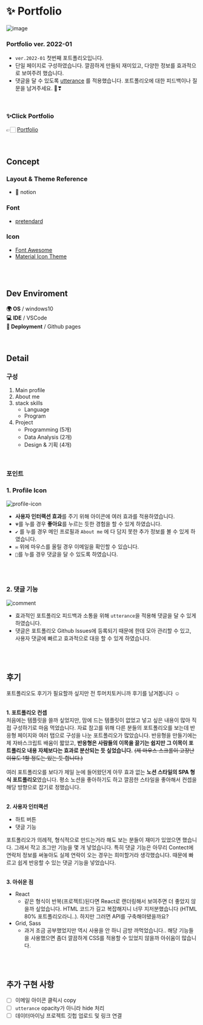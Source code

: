 #  ✨ Portfolio
![image](https://user-images.githubusercontent.com/42857790/148370251-e676c6ce-0538-4479-b3dd-06cdde1ef473.png)



### Portfolio ver. 2022-01
- `ver.2022-01` 첫번째 포트폴리오입니다.
- 단일 페이지로 구성하였습니다. 깔끔하게 만들되 재미있고, 다양한 정보를 효과적으로 보여주려 했습니다.
- 댓글을 달 수 있도록 [utterance](https://utteranc.es/) 를 적용했습니다. 포트폴리오에 대한 피드백이나 질문을 남겨주세요. 💌❣
<br/>


### ✨Click Portfolio
👉🏻 [Portfolio](https://sunday-sunny.github.io/portfolio/)
<br/>
<br/>
<br/>


##  Concept
### Layout & Theme Reference
- 📝 notion

### Font
- [pretendard](https://github.com/orioncactus/pretendard)

### Icon
- [Font Awesome](https://fontawesome.com/)
- [Material Icon Theme](https://github.com/Claudiohbsantos/github-material-icons-extension)
<br/>
<br/>


## Dev Enviroment
**🌍 OS** / windows10 <br/> 
**💻 IDE** / VSCode <br/>
**🚀 Deployment** / Github pages
<br/>
<br/>
<br/>


## Detail
### 구성
1. Main profile
2. About me
3. stack skills
	- Language
	- Program
4. Project
	- Programming (5개)
	- Data Analysis (2개)
	- Design & 기획 (4개)
<br/>


### 포인트
### 1. Profile Icon
![profile-icon](https://user-images.githubusercontent.com/42857790/148373097-2d9452ae-19fd-4875-98f0-346293210f89.gif)
- **사용자 인터랙션 효과**를 주기 위해 아이콘에 여러 효과를 적용하였습니다.
- `💗`를 누를 경우 **좋아요**를 누르는 듯한 경험을 할 수 있게 하였습니다.
- `✔` 를 누를 경우 메인 프로필과 `About me` 에 다 담지 못한 추가 정보를 볼 수 있게 하였습니다.
- `✉️` 위에 마우스를 올릴 경우 이메일을 확인할 수 있습니다.
- `💭`를 누를 경우 댓글을 달 수 있도록 하였습니다.
<br/>
<br/>


### 2. 댓글 기능 
![comment](https://user-images.githubusercontent.com/42857790/148373836-4fcd5009-45aa-4a9e-942a-9948c592adaa.gif)
- 효과적인 포트폴리오 피드백과 소통을 위해 `utterance`을 적용해 댓글을 달 수 있게 하였습니다.
- 댓글은 포트폴리오 Github Issues에 등록되기 때문에 한데 모아 관리할 수 있고, 사용자 댓글에 빠르고 효과적으로 대응 할 수 있게 하였습니다.
<br/>
<br/>





## 후기
포트폴리오도 후기가 필요할까 싶지만 전 투머치토커니까 후기를 남겨봅니다 ☺ 
<br/>
<br/>


**1. 포트폴리오 컨셉**<br/>
처음에는 템플릿을 쓸까 싶었지만, 맘에 드는 템플릿이 없었고 넣고 싶은 내용이 많아 직접 구성하기로 마음 먹었습니다. 자료 참고를 위해 다른 분들의 포트폴리오를 보는데 반응형 페이지와 여러 탭으로 구성을 나눈 포트폴리오가 많았습니다. 반응형을 만들기에는 제 자바스크립트 배움이 짧았고, **반응형은 사람들의 이목을 끌기는 쉽지만 그 이목이 포트폴리오 내용 자체보다는 효과로 분산되는 듯 싶었습니다.** ~~(제 마우스 스크롤이 고장난 이유도 1할 정도는 있는 듯 합니다.)~~ 
<br/><br/>
여러 포트폴리오를 보다가 제일 눈에 들어왔던게 아무 효과 없는 **노션 스타일의 SPA 형식 포트폴리오**였습니다. 평소 노션을 좋아하기도 하고 깔끔한 스타일을 좋아해서 컨셉을 해당 방향으로 잡기로 정했습니다. 
<br/>
<br/>


**2. 사용자 인터랙션**<br/>
- 하트 버튼
- 댓글 기능

포트폴리오가 의례적, 형식적으로 만드는거라 해도 보는 분들이 재미가 있었으면 했습니다. 그래서 작고 조그만 기능을 몇 개 넣었습니다. 특히 댓글 기능은 아무리 Contect에 연락처 정보를 써놓아도 실제 연락이 오는 경우는 희미할거라 생각했습니다. 때문에 빠르고 쉽게 반응할 수 있는 댓글 기능을 넣었습니다. 
<br/>
<br/>

**3. 아쉬운 점**<br/>
- React
	- 같은 형식이 반복(프로젝트)된다면 React로 랜더링해서 보여주면 더 좋았지 않을까 싶었습니다. HTML 코드가 길고 복잡해지니 너무 지저분했습니다 (HTML 80% 포트폴리오라니..). 하지만 그러면 API를 구축해야됐을까요?
- Grid, Sass
	- 과거 조금 공부했었지만 역시 사용을 안 하니 금방 까먹었습니다.. 해당 기능들을 사용했으면 좀더 깔끔하게 CSS를 적용할 수 있었지 않을까 아쉬움이 많습니다. 
<br/>
<br>

## 추가 구현 사항
 - [ ] 이메일 아이콘 클릭시 copy
 - [ ] `utterance`  opacity가 아니라 hide 처리
 - [ ] 데이터마이닝 프로젝트 깃헙 업로드 및 링크 연결

